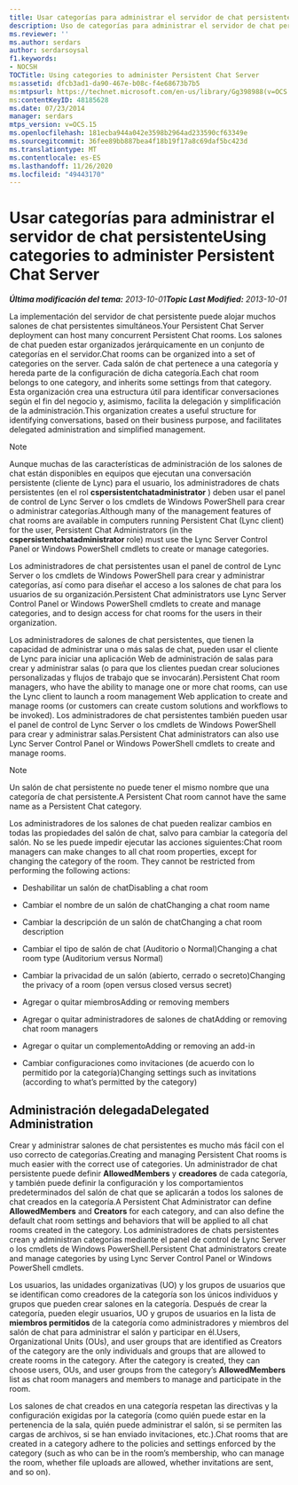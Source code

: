```yaml
---
title: Usar categorías para administrar el servidor de chat persistente
description: Uso de categorías para administrar el servidor de chat persistente.
ms.reviewer: ''
ms.author: serdars
author: serdarsoysal
f1.keywords:
- NOCSH
TOCTitle: Using categories to administer Persistent Chat Server
ms:assetid: dfcb3ad1-da90-467e-b08c-f4e68673b7b5
ms:mtpsurl: https://technet.microsoft.com/en-us/library/Gg398988(v=OCS.15)
ms:contentKeyID: 48185628
ms.date: 07/23/2014
manager: serdars
mtps_version: v=OCS.15
ms.openlocfilehash: 181ecba944a042e3598b2964ad233590cf63349e
ms.sourcegitcommit: 36fee89bb887bea4f18b19f17a8c69daf5bc423d
ms.translationtype: MT
ms.contentlocale: es-ES
ms.lasthandoff: 11/26/2020
ms.locfileid: "49443170"
---
```

# <a name="using-categories-to-administer-persistent-chat-server"></a><span data-ttu-id="d6169-103">Usar categorías para administrar el servidor de chat persistente</span><span class="sxs-lookup"><span data-stu-id="d6169-103">Using categories to administer Persistent Chat Server</span></span>

<div data-xmlns="http://www.w3.org/1999/xhtml">

<div class="topic" data-xmlns="http://www.w3.org/1999/xhtml" data-msxsl="urn:schemas-microsoft-com:xslt" data-cs="https://msdn.microsoft.com/">

<div data-asp="https://msdn2.microsoft.com/asp">



</div>

<div id="mainSection">

<div id="mainBody"><span data-ttu-id="d6169-104">

<span> </span></span><span class="sxs-lookup"><span data-stu-id="d6169-104">

<span> </span></span></span>

<span data-ttu-id="d6169-105">_**Última modificación del tema:** 2013-10-01_</span><span class="sxs-lookup"><span data-stu-id="d6169-105">_**Topic Last Modified:** 2013-10-01_</span></span>

<span data-ttu-id="d6169-106">La implementación del servidor de chat persistente puede alojar muchos salones de chat persistentes simultáneos.</span><span class="sxs-lookup"><span data-stu-id="d6169-106">Your Persistent Chat Server deployment can host many concurrent Persistent Chat rooms.</span></span> <span data-ttu-id="d6169-107">Los salones de chat pueden estar organizados jerárquicamente en un conjunto de categorías en el servidor.</span><span class="sxs-lookup"><span data-stu-id="d6169-107">Chat rooms can be organized into a set of categories on the server.</span></span> <span data-ttu-id="d6169-108">Cada salón de chat pertenece a una categoría y hereda parte de la configuración de dicha categoría.</span><span class="sxs-lookup"><span data-stu-id="d6169-108">Each chat room belongs to one category, and inherits some settings from that category.</span></span> <span data-ttu-id="d6169-109">Esta organización crea una estructura útil para identificar conversaciones según el fin del negocio y, asimismo, facilita la delegación y simplificación de la administración.</span><span class="sxs-lookup"><span data-stu-id="d6169-109">This organization creates a useful structure for identifying conversations, based on their business purpose, and facilitates delegated administration and simplified management.</span></span>

<div>


> [!NOTE]  
> <span data-ttu-id="d6169-110">Aunque muchas de las características de administración de los salones de chat están disponibles en equipos que ejecutan una conversación persistente (cliente de Lync) para el usuario, los administradores de chats persistentes (en el rol <STRONG>cspersistentchatadministrator</STRONG> ) deben usar el panel de control de Lync Server o los cmdlets de Windows PowerShell para crear o administrar categorías.</span><span class="sxs-lookup"><span data-stu-id="d6169-110">Although many of the management features of chat rooms are available in computers running Persistent Chat (Lync client) for the user, Persistent Chat Administrators (in the <STRONG>cspersistentchatadministrator</STRONG> role) must use the Lync Server Control Panel or Windows PowerShell cmdlets to create or manage categories.</span></span>



</div>

<span data-ttu-id="d6169-111">Los administradores de chat persistentes usan el panel de control de Lync Server o los cmdlets de Windows PowerShell para crear y administrar categorías, así como para diseñar el acceso a los salones de chat para los usuarios de su organización.</span><span class="sxs-lookup"><span data-stu-id="d6169-111">Persistent Chat administrators use Lync Server Control Panel or Windows PowerShell cmdlets to create and manage categories, and to design access for chat rooms for the users in their organization.</span></span>

<span data-ttu-id="d6169-112">Los administradores de salones de chat persistentes, que tienen la capacidad de administrar una o más salas de chat, pueden usar el cliente de Lync para iniciar una aplicación Web de administración de salas para crear y administrar salas (o para que los clientes puedan crear soluciones personalizadas y flujos de trabajo que se invocarán).</span><span class="sxs-lookup"><span data-stu-id="d6169-112">Persistent Chat room managers, who have the ability to manage one or more chat rooms, can use the Lync client to launch a room management Web application to create and manage rooms (or customers can create custom solutions and workflows to be invoked).</span></span> <span data-ttu-id="d6169-113">Los administradores de chat persistentes también pueden usar el panel de control de Lync Server o los cmdlets de Windows PowerShell para crear y administrar salas.</span><span class="sxs-lookup"><span data-stu-id="d6169-113">Persistent Chat administrators can also use Lync Server Control Panel or Windows PowerShell cmdlets to create and manage rooms.</span></span>

<div>


> [!NOTE]  
> <span data-ttu-id="d6169-114">Un salón de chat persistente no puede tener el mismo nombre que una categoría de chat persistente.</span><span class="sxs-lookup"><span data-stu-id="d6169-114">A Persistent Chat room cannot have the same name as a Persistent Chat category.</span></span>



</div>

<span data-ttu-id="d6169-p103">Los administradores de los salones de chat pueden realizar cambios en todas las propiedades del salón de chat, salvo para cambiar la categoría del salón. No se les puede impedir ejecutar las acciones siguientes:</span><span class="sxs-lookup"><span data-stu-id="d6169-p103">Chat room managers can make changes to all chat room properties, except for changing the category of the room. They cannot be restricted from performing the following actions:</span></span>

  - <span data-ttu-id="d6169-117">Deshabilitar un salón de chat</span><span class="sxs-lookup"><span data-stu-id="d6169-117">Disabling a chat room</span></span>

  - <span data-ttu-id="d6169-118">Cambiar el nombre de un salón de chat</span><span class="sxs-lookup"><span data-stu-id="d6169-118">Changing a chat room name</span></span>

  - <span data-ttu-id="d6169-119">Cambiar la descripción de un salón de chat</span><span class="sxs-lookup"><span data-stu-id="d6169-119">Changing a chat room description</span></span>

  - <span data-ttu-id="d6169-120">Cambiar el tipo de salón de chat (Auditorio o Normal)</span><span class="sxs-lookup"><span data-stu-id="d6169-120">Changing a chat room type (Auditorium versus Normal)</span></span>

  - <span data-ttu-id="d6169-121">Cambiar la privacidad de un salón (abierto, cerrado o secreto)</span><span class="sxs-lookup"><span data-stu-id="d6169-121">Changing the privacy of a room (open versus closed versus secret)</span></span>

  - <span data-ttu-id="d6169-122">Agregar o quitar miembros</span><span class="sxs-lookup"><span data-stu-id="d6169-122">Adding or removing members</span></span>

  - <span data-ttu-id="d6169-123">Agregar o quitar administradores de salones de chat</span><span class="sxs-lookup"><span data-stu-id="d6169-123">Adding or removing chat room managers</span></span>

  - <span data-ttu-id="d6169-124">Agregar o quitar un complemento</span><span class="sxs-lookup"><span data-stu-id="d6169-124">Adding or removing an add-in</span></span>

  - <span data-ttu-id="d6169-125">Cambiar configuraciones como invitaciones (de acuerdo con lo permitido por la categoría)</span><span class="sxs-lookup"><span data-stu-id="d6169-125">Changing settings such as invitations (according to what’s permitted by the category)</span></span>

<div>

## <a name="delegated-administration"></a><span data-ttu-id="d6169-126">Administración delegada</span><span class="sxs-lookup"><span data-stu-id="d6169-126">Delegated Administration</span></span>

<span data-ttu-id="d6169-127">Crear y administrar salones de chat persistentes es mucho más fácil con el uso correcto de categorías.</span><span class="sxs-lookup"><span data-stu-id="d6169-127">Creating and managing Persistent Chat rooms is much easier with the correct use of categories.</span></span> <span data-ttu-id="d6169-128">Un administrador de chat persistente puede definir **AllowedMembers** y **creadores** de cada categoría, y también puede definir la configuración y los comportamientos predeterminados del salón de chat que se aplicarán a todos los salones de chat creados en la categoría.</span><span class="sxs-lookup"><span data-stu-id="d6169-128">A Persistent Chat Administrator can define **AllowedMembers** and **Creators** for each category, and can also define the default chat room settings and behaviors that will be applied to all chat rooms created in the category.</span></span> <span data-ttu-id="d6169-129">Los administradores de chats persistentes crean y administran categorías mediante el panel de control de Lync Server o los cmdlets de Windows PowerShell.</span><span class="sxs-lookup"><span data-stu-id="d6169-129">Persistent Chat administrators create and manage categories by using Lync Server Control Panel or Windows PowerShell cmdlets.</span></span>

<span data-ttu-id="d6169-p105">Los usuarios, las unidades organizativas (UO) y los grupos de usuarios que se identifican como creadores de la categoría son los únicos individuos y grupos que pueden crear salones en la categoría. Después de crear la categoría, pueden elegir usuarios, UO y grupos de usuarios en la lista de **miembros permitidos** de la categoría como administradores y miembros del salón de chat para administrar el salón y participar en él.</span><span class="sxs-lookup"><span data-stu-id="d6169-p105">Users, Organizational Units (OUs), and user groups that are identified as Creators of the category are the only individuals and groups that are allowed to create rooms in the category. After the category is created, they can choose users, OUs, and user groups from the category’s **AllowedMembers** list as chat room managers and members to manage and participate in the room.</span></span>

<span data-ttu-id="d6169-132">Los salones de chat creados en una categoría respetan las directivas y la configuración exigidas por la categoría (como quién puede estar en la pertenencia de la sala, quién puede administrar el salón, si se permiten las cargas de archivos, si se han enviado invitaciones, etc.).</span><span class="sxs-lookup"><span data-stu-id="d6169-132">Chat rooms that are created in a category adhere to the policies and settings enforced by the category (such as who can be in the room’s membership, who can manage the room, whether file uploads are allowed, whether invitations are sent, and so on).</span></span>

<span data-ttu-id="d6169-133"></div>

</div>

<span> </span>

</div>

</div>

</span><span class="sxs-lookup"><span data-stu-id="d6169-133"></div>

</div>

<span> </span>

</div>

</div>

</span></span></div>

